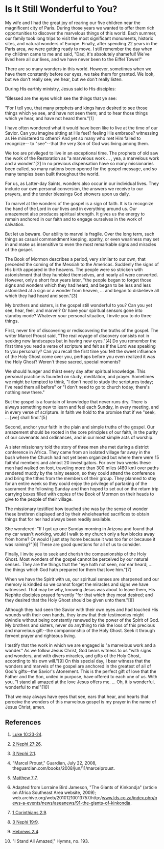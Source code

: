 # Is It Still Wonderful to You?

My wife and I had the great joy of rearing our five children near the
magnificent city of Paris. During those years we wanted to offer them rich
opportunities to discover the marvelous things of this world. Each summer, our
family took long trips to visit the most significant monuments, historic
sites, and natural wonders of Europe. Finally, after spending 22 years in the
Paris area, we were getting ready to move. I still remember the day when my
children came to me and said, "Dad, it's absolutely shameful! We've lived here
all our lives, and we have never been to the Eiffel Tower!"

There are so many wonders in this world. However, sometimes when we have them
constantly before our eyes, we take them for granted. We look, but we don't
really see; we hear, but we don't really listen.

During His earthly ministry, Jesus said to His disciples:

"Blessed are the eyes which see the things that ye see:

"For I tell you, that many prophets and kings have desired to see those things
which ye see, and have not seen them; and to hear those things which ye hear,
and have not heard them."[1]

I have often wondered what it would have been like to live at the time of our
Savior. Can you imagine sitting at His feet? feeling His embrace? witnessing
as He ministered to others? And yet so many who met Him failed to recognize--
to "see"--that the very Son of God was living among them.

We too are privileged to live in an exceptional time. The prophets of old saw
the work of the Restoration as "a marvelous work ... , yea, a marvelous work and
a wonder."[2] In no previous dispensation have so many missionaries been
called, so many nations been opened for the gospel message, and so many
temples been built throughout the world.

For us, as Latter-day Saints, wonders also occur in our individual lives. They
include our own personal conversion, the answers we receive to our prayers,
and the tender blessings God showers upon us daily.

To marvel at the wonders of the gospel is a sign of faith. It is to recognize
the hand of the Lord in our lives and in everything around us. Our amazement
also produces spiritual strength. It gives us the energy to remain anchored in
our faith and to engage ourselves in the work of salvation.

But let us beware. Our ability to marvel is fragile. Over the long term, such
things as casual commandment keeping, apathy, or even weariness may set in and
make us insensitive to even the most remarkable signs and miracles of the
gospel.

The Book of Mormon describes a period, very similar to our own, that preceded
the coming of the Messiah to the Americas. Suddenly the signs of His birth
appeared in the heavens. The people were so stricken with astonishment that
they humbled themselves, and nearly all were converted. However, only a short
four years later, "the people began to forget those signs and wonders which
they had heard, and began to be less and less astonished at a sign or a wonder
from heaven, ... and began to disbelieve all which they had heard and seen."[3]

My brothers and sisters, is the gospel still wonderful to you? Can you yet
see, hear, feel, and marvel? Or have your spiritual sensors gone into standby
mode? Whatever your personal situation, I invite you to do three things.

First, never tire of discovering or rediscovering the truths of the gospel.
The writer Marcel Proust said, "The real voyage of discovery consists not in
seeking new landscapes but in having new eyes."[4] Do you remember the first
time you read a verse of scripture and felt as if the Lord was speaking to you
personally? Can you recall the first time you felt the sweet influence of the
Holy Ghost come over you, perhaps before you even realized it was the Holy
Ghost? Weren't these sacred, special moments?

We should hunger and thirst every day after spiritual knowledge. This personal
practice is founded on study, meditation, and prayer. Sometimes we might be
tempted to think, "I don't need to study the scriptures today; I've read them
all before" or "I don't need to go to church today; there's nothing new
there."

But the gospel is a fountain of knowledge that never runs dry. There is always
something new to learn and feel each Sunday, in every meeting, and in every
verse of scripture. In faith we hold to the promise that if we "seek, ... [we]
shall find."[5]

Second, anchor your faith in the plain and simple truths of the gospel. Our
amazement should be rooted in the core principles of our faith, in the purity
of our covenants and ordinances, and in our most simple acts of worship.

A sister missionary told the story of three men she met during a district
conference in Africa. They came from an isolated village far away in the bush
where the Church had not yet been organized but where there were 15 faithful
members and almost 20 investigators. For over two weeks these men had walked
on foot, traveling more than 300 miles (480 km) over paths rendered muddy by
the rainy season, so they could attend the conference and bring the tithes
from the members of their group. They planned to stay for an entire week so
they could enjoy the privilege of partaking of the sacrament the following
Sunday and then hoped to set out on the return trip carrying boxes filled with
copies of the Book of Mormon on their heads to give to the people of their
village.

The missionary testified how touched she was by the sense of wonder these
brethren displayed and by their wholehearted sacrifices to obtain things that
for her had always been readily available.

She wondered: "If I got up one Sunday morning in Arizona and found that my car
wasn't working, would I walk to my church only a few blocks away from home? Or
would I just stay home because it was too far or because it was raining?"[6]
These are good questions for all of us to consider.

Finally, I invite you to seek and cherish the companionship of the Holy Ghost.
Most wonders of the gospel cannot be perceived by our natural senses. They are
the things that the "eye hath not seen, nor ear heard, ... the things which God
hath prepared for them that love him."[7]

When we have the Spirit with us, our spiritual senses are sharpened and our
memory is kindled so we cannot forget the miracles and signs we have
witnessed. That may be why, knowing Jesus was about to leave them, His Nephite
disciples prayed fervently "for that which they most desired; and they desired
that the Holy Ghost should be given unto them."[8]

Although they had seen the Savior with their own eyes and had touched His
wounds with their own hands, they knew that their testimonies might dwindle
without being constantly renewed by the power of the Spirit of God. My
brothers and sisters, never do anything to risk the loss of this precious and
marvelous gift--the companionship of the Holy Ghost. Seek it through fervent
prayer and righteous living.

I testify that the work in which we are engaged is "a marvelous work and a
wonder." As we follow Jesus Christ, God bears witness to us "with signs and
wonders, and with divers miracles, and gifts of the Holy Ghost, according to
his own will."[9] On this special day, I bear witness that the wonders and
marvels of the gospel are anchored in the greatest of all of God's gifts--the
Savior's Atonement. This is the perfect gift of love that the Father and the
Son, united in purpose, have offered to each one of us. With you, "I stand all
amazed at the love Jesus offers me. ... Oh, it is wonderful, wonderful to
me!"[10]

That we may always have eyes that see, ears that hear, and hearts that
perceive the wonders of this marvelous gospel is my prayer in the name of
Jesus Christ, amen.

## References

  1.  [Luke 10:23-24](https://www.lds.org/scriptures/nt/luke/10.23-24?lang=eng#22).

  2.  [2 Nephi 27:26](https://www.lds.org/scriptures/bofm/2-ne/27.26?lang=eng#25).

  3.  [3 Nephi 2:1](https://www.lds.org/scriptures/bofm/3-ne/2.1?lang=eng#0).

  4.  "Marcel Proust," Guardian, July 22, 2008, theguardian.com/books/2008/jun/11/marcelproust.

  5.  [Matthew 7:7](https://www.lds.org/scriptures/nt/matt/7.7?lang=eng#6).

  6.  Adapted from Lorraine Bird Jameson, "The Giants of Kinkondja" (article on Africa Southeast Area website, 2009); web.archive.org/web/20101210013757/http:/www.lds.co.za/index.php/news-a-events/news/aseanews/91-the-giants-of-kinkondja.

  7.  [1 Corinthians 2:9](https://www.lds.org/scriptures/nt/1-cor/2.9?lang=eng#8).

  8.  [3 Nephi 19:9](https://www.lds.org/scriptures/bofm/3-ne/19.9?lang=eng#8).

  9.  [Hebrews 2:4](https://www.lds.org/scriptures/nt/heb/2.4?lang=eng#3).

  10.  "I Stand All Amazed," Hymns, no. 193.

